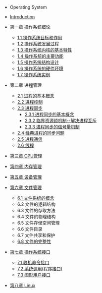 * Operating System
* [Introduction](IREADME.md)
* 第一章 操作系统概论

  * [1.1 操作系统目标和作用](Operating_System/1.1-操作系统概念目标和作用.md)
  * [1.2 操作系统发展过程](Operating_System/1.2-操作系统发展过程.md)
  * [1.3 操作系统内核的基本特性](Operating_System/1.3-操作系统的基本特性.md)
  * [1.4 操作系统的主要功能](Operating_System/1.4-操作系统的主要功能.md)
  * [1.5 操作系统结构设计](Operating_System/1.5-操作系统结构设计.md)
  * [1.6 操作系统的硬件环境](Operating_System/1.6-操作系统的硬件环境.md)
  * [1.7 操作系统实例](Operating_System/1.7-操作系统实例.md)
* 第二章 进程管理

  * [2.1 进程的基本概念](Operating_System/2.1-进程的基本概念.md)
  * [2.2 进程控制](Operating_System/2.2-进程控制.md)
  * [2.3 进程同步](Operating_System/2.3-进程同步.md)
    * [2.3.1 进程同步的基本概念](Operating_System/2.3.1-进程同步的基本概念.md)
    * [2.3.2 临界资源锁机制--解决进程互斥](Operating_System/2.3.2-临界资源锁机制--解决进程互斥.md)
    * [2.3.3 进程同步的信号量机制](Operating_System/2.3.3-进程同步的信号量机制.md)
  * [2.4 经典进程的同步问题](Operating_System/2.4-经典进程的同步问题.md)
  * [2.5 进程通信](Operating_System/2.5-进程通信.md)
  * [2.6 线程](Operating_System/2.6-线程.md)
* [第三章 CPU管理](第三章-处理机调度与死锁.md)
* [第四章 内存管理](第四章-内存管理.md)
* [第五章 设备管理](di-wu-zhang-she-bei-guan-li.md)
* [第六章 文件管理](6-文件管理.md)

  * [6.1 文件系统的概念](Operating_System/6.1-文件系统的概念.md)
  * 6.2 文件的逻辑结构
  * 6.3 文件的存取方法
  * 6.4 文件的物理结构
  * 6.5 文件存储空间管理
  * 6.6 文件目录
  * 6.7 文件共享和保护
  * [6.8 文件的完整性](Operating_System/6.8-文件的完整性.md)
* [第七章 操作系统接口](Operating_System/7-操作系统接口.md)

  * [7.1 联机命令接口](Operating_System/7.1-联机命令接口.md)
  * [7.2 系统调用(程序接口)](Operating_System/7.2-系统调用程序接口.md)
  * [7.3 图形用户接口](Operating_System/7.3-图形用户接口.md)
* [第八章 Linux](Operating_System/8-linux.md)
